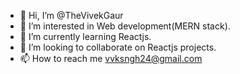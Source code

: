 - 👋 Hi, I’m @TheVivekGaur
- 👀 I’m interested in Web development(MERN stack).
- 🌱 I’m currently learning Reactjs.
- 💞️ I’m looking to collaborate on Reactjs projects.
- 📫 How to reach me vvksngh24@gmail.com

<!---
TheVivekGaur/TheVivekGaur is a ✨ special ✨ repository because its `README.md` (this file) appears on your GitHub profile.
You can click the Preview link to take a look at your changes.
--->
